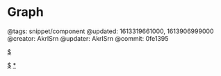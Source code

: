 # Graph

@tags: snippet/component
@updated: 1613319661000, 1613906999000
@creator: AkrISrn
@updater: AkrISrn
@commit: 0fe1395

<div id="graph"></div>

[$](https://cdn.jsdelivr.net/npm/d3@5.16.0/dist/d3.min.js)

[$](https://cdn.jsdelivr.net/gh/akrisrn/v-no-page-component@0.1.1/dist/scripts/graph.js)
[*](https://cdn.jsdelivr.net/gh/akrisrn/v-no-page-component@0.1.1/dist/styles/graph.css)
